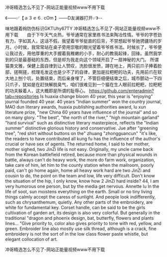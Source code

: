 冲哥精选怎么不见了-网站正能量视频www不用下载

《——✅【ａ３ｅ６. cOm 】——D友澜器打开✅》--

味地跟着绚防伪标识GKTUhy67TY
冲哥精选怎么不见了-网站正能量视频www不用下载　　由于下午天气炎热，爷爷通常在家里练书法来陶冶性情。爷爷的字苍劲有力，字如其人，这话不假。我望着爷爷挺直的后背，不禁想起爷爷驰骋疆场的岁月。小时侯，我常常站在桌子旁用崇敬的眼光望着爷爷练书法。时候长了，爷爷便让我过去，用他厚重的大手握着我稚嫩的小手，耐心的教我起锋，回锋。虽然我学到的只是最基础的东西，但是却为我走向这个领域开启了一扇神秘的大门。
所谓猫类文雅，保健上面自律到让人赞叹，洗脸很发愤，蹲在地上，两只前爪子捧着脸部，搓啊搓，梳理毛发这也是少不了的自律，更加是拉粑粑的功夫，先用前爪在软大地上刨个坑，处置结束，而后亲身埋了，不管巨细便结束之后，城市颤动一下四只爪子，犹如是在赶快解脱臭气，咱们很难见到一个猫在生人眼前拉粑粑，拉粑粑的功夫躲着人，这大概即是所谓的耻辱心。
https://github.com/enteradmin?tab=repositories
Is huaxia change bloom 40 year, this year is "enjoying" journal founded 40 year.
40 years "Indian summer" won the country journal, MAO dun literary awards, huaxia publishing authorities award, lu xun literature prize, "new China 60 years have influence of the journal" and so on many glory.
"The best", "the north of the river," "high mountain garland" "hard survival" such as distinctive literary masterpiece, reflects the "Indian summer" distinctive glorious history and conservative.
Jue after "greening tree", "red shirt without buttons on the" zhuang "zhongguancun" "it's like, the readers to have contributed all kung fu has the influence of the author's crucial or have sex of agents.
The returned home, I said to her mother, mother sighed, two JinZi life is not easy.
Originally, my uncle came back from the Korean battlefield retired, because more than physical wounds in battle, always can't do heavy work, the more do farm work, organization, take care of him, let him to the county station when the mailroom, poorly paid, can't go home again, home all heavy work hard are two JinZi and cousin to do, the point on the team and low, life very difficult.
Don't know the situation of the hip, I only know, know how 2 JinZi hard inside?
44, I am very humorous one person, but by the media get nervous.
Annette lu
In the life of soot, sun moistens everything on the earth.
Small or no tiny living things calmly accept the caress of sunlight.
And people look indifferently, such as chrysanthemum, quietly.
Any other parts of the embroidery, are white for fundamental key.
Corset handle, can be said to be the girls cultivation of garden art, its design is also very colorful.
But generally in the traditional "dragon and phoenix design, bat, butterfly, flowers and plants lines...
"Give priority to, color also gives priority to tone with red, yellow, and green.
Embroider line also mostly use silk thread, although is a crack, fine embroidery is not the sort of in the low class flower paste whistle, but elegant collocation of art.




冲哥精选怎么不见了-网站正能量视频www不用下载
